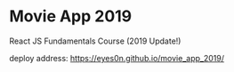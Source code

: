 # Movie App 2019

React JS Fundamentals Course (2019 Update!)

deploy address: https://eyes0n.github.io/movie_app_2019/